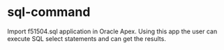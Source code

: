 # sql-command

Import f51504.sql application in Oracle Apex. Using this app the user can execute SQL select statements and can get the results.
